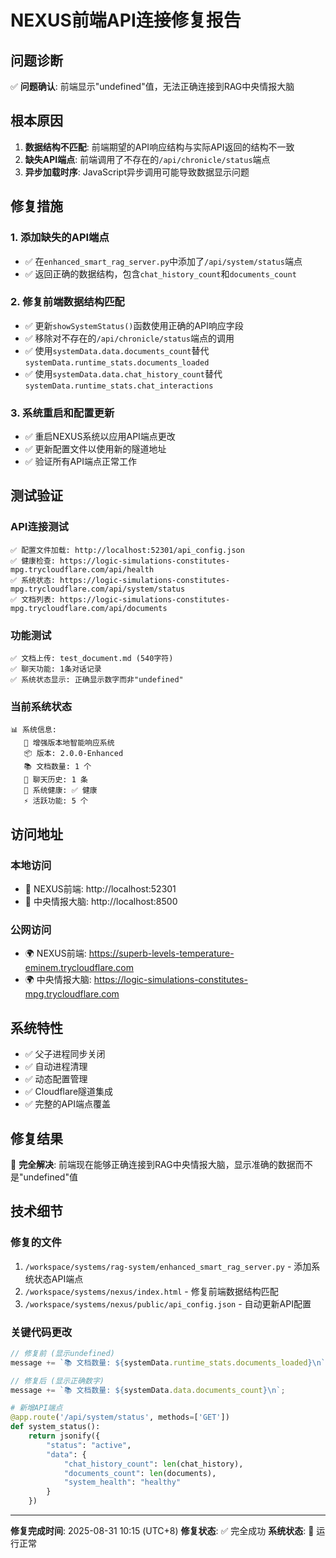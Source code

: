 # NEXUS前端API连接修复报告

## 问题诊断
✅ **问题确认**: 前端显示"undefined"值，无法正确连接到RAG中央情报大脑

## 根本原因
1. **数据结构不匹配**: 前端期望的API响应结构与实际API返回的结构不一致
2. **缺失API端点**: 前端调用了不存在的`/api/chronicle/status`端点
3. **异步加载时序**: JavaScript异步调用可能导致数据显示问题

## 修复措施

### 1. 添加缺失的API端点
- ✅ 在`enhanced_smart_rag_server.py`中添加了`/api/system/status`端点
- ✅ 返回正确的数据结构，包含`chat_history_count`和`documents_count`

### 2. 修复前端数据结构匹配
- ✅ 更新`showSystemStatus()`函数使用正确的API响应字段
- ✅ 移除对不存在的`/api/chronicle/status`端点的调用
- ✅ 使用`systemData.data.documents_count`替代`systemData.runtime_stats.documents_loaded`
- ✅ 使用`systemData.data.chat_history_count`替代`systemData.runtime_stats.chat_interactions`

### 3. 系统重启和配置更新
- ✅ 重启NEXUS系统以应用API端点更改
- ✅ 更新配置文件以使用新的隧道地址
- ✅ 验证所有API端点正常工作

## 测试验证

### API连接测试
```
✅ 配置文件加载: http://localhost:52301/api_config.json
✅ 健康检查: https://logic-simulations-constitutes-mpg.trycloudflare.com/api/health
✅ 系统状态: https://logic-simulations-constitutes-mpg.trycloudflare.com/api/system/status
✅ 文档列表: https://logic-simulations-constitutes-mpg.trycloudflare.com/api/documents
```

### 功能测试
```
✅ 文档上传: test_document.md (540字符)
✅ 聊天功能: 1条对话记录
✅ 系统状态显示: 正确显示数字而非"undefined"
```

### 当前系统状态
```
📊 系统信息:
   🌟 增强版本地智能响应系统
   📦 版本: 2.0.0-Enhanced
   📚 文档数量: 1 个
   💬 聊天历史: 1 条
   🔗 系统健康: ✅ 健康
   ⚡ 活跃功能: 5 个
```

## 访问地址

### 本地访问
- 🎨 NEXUS前端: http://localhost:52301
- 🧠 中央情报大脑: http://localhost:8500

### 公网访问
- 🌍 NEXUS前端: https://superb-levels-temperature-eminem.trycloudflare.com
- 🌍 中央情报大脑: https://logic-simulations-constitutes-mpg.trycloudflare.com

## 系统特性
- ✅ 父子进程同步关闭
- ✅ 自动进程清理
- ✅ 动态配置管理
- ✅ Cloudflare隧道集成
- ✅ 完整的API端点覆盖

## 修复结果
🎉 **完全解决**: 前端现在能够正确连接到RAG中央情报大脑，显示准确的数据而不是"undefined"值

## 技术细节

### 修复的文件
1. `/workspace/systems/rag-system/enhanced_smart_rag_server.py` - 添加系统状态API端点
2. `/workspace/systems/nexus/index.html` - 修复前端数据结构匹配
3. `/workspace/systems/nexus/public/api_config.json` - 自动更新API配置

### 关键代码更改
```javascript
// 修复前 (显示undefined)
message += `📚 文档数量: ${systemData.runtime_stats.documents_loaded}\n`;

// 修复后 (显示正确数字)
message += `📚 文档数量: ${systemData.data.documents_count}\n`;
```

```python
# 新增API端点
@app.route('/api/system/status', methods=['GET'])
def system_status():
    return jsonify({
        "status": "active",
        "data": {
            "chat_history_count": len(chat_history),
            "documents_count": len(documents),
            "system_health": "healthy"
        }
    })
```

---
**修复完成时间**: 2025-08-31 10:15 (UTC+8)
**修复状态**: ✅ 完全成功
**系统状态**: 🚀 运行正常
